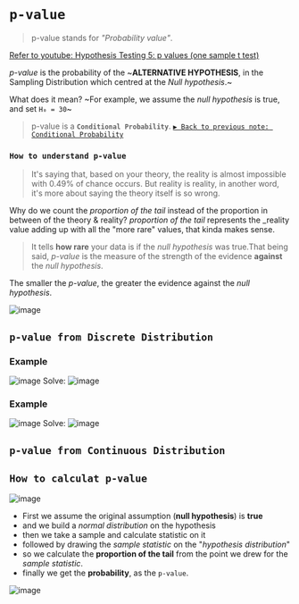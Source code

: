 # `p-value`
> p-value stands for _"Probability value"_.

[Refer to youtube: Hypothesis Testing 5: p values (one sample t test)](https://www.youtube.com/watch?v=WojcyhC7EVc)

_p-value_ is the probability of the ~**ALTERNATIVE HYPOTHESIS**, in the Sampling Distribution which centred at the _Null hypothesis_.~

What does it mean?
~For example, we assume the _null hypothesis_ is true, and set `H₀ = 30`~


> p-value is a **`Conditional Probability`**.
[`▶︎ Back to previous note: Conditional Probability`](https://github.com/solomonxie/solomonxie.github.io/issues/50#issuecomment-412445737)

### `How to understand p-value`
> It's saying that, based on your theory, the reality is almost impossible with 0.49% of chance occurs. But reality is reality, in another word, it's more about saying the theory itself is so wrong.

Why do we count the _proportion of the tail_ instead of the proportion in between of the theory & reality?
_proportion of the tail_ represents the _reality value adding up with all the "more rare" values, that kinda makes sense.

> It tells **how rare** your data is if the _null hypothesis_ was true.That being said, _p-value_ is the measure of the strength of the evidence **against** the _null hypothesis_.

The smaller the _p-value_, the greater the evidence against the _null hypothesis_.



![image](https://user-images.githubusercontent.com/14041622/45208130-71582d00-b2bc-11e8-97b8-38546dff6fb6.png)


## `p-value from Discrete Distribution`

### Example
![image](https://user-images.githubusercontent.com/14041622/45252474-82bb3b00-b389-11e8-8062-df8e230d202c.png)
Solve:
![image](https://user-images.githubusercontent.com/14041622/45253091-d468c300-b393-11e8-8ab4-e8d69c4925ff.png)


### Example
![image](https://user-images.githubusercontent.com/14041622/45253139-b2bc0b80-b394-11e8-9282-d693cc1dd252.png)
Solve:
![image](https://user-images.githubusercontent.com/14041622/45253143-be0f3700-b394-11e8-9545-4f9bbb15a069.png)


## `p-value from Continuous Distribution`



## `How to calculat p-value`

![image](https://user-images.githubusercontent.com/14041622/45206227-17089d80-b2b7-11e8-98ec-3d413f8d7443.png)

- First we assume the original assumption (__null hypothesis__) is **true**
- and we build a _normal distribution_ on the hypothesis
- then we take a sample and calculate statistic on it
- followed by drawing the _sample statistic_ on the "_hypothesis distribution_"
- so we calculate the **proportion of the tail** from the point we drew for the _sample statistic_.
- finally we get the **probability**, as the `p-value`.

![image](https://user-images.githubusercontent.com/14041622/45207840-b62f9400-b2bb-11e8-9ea6-87b7dd1c69de.png)